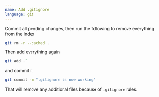 ```yaml
---
name: Add .gitignore
language: git
---
```

Commit all pending changes, then run the following to remove everything from the index

```bash
git rm -r --cached .
```

Then add everything again

```bash
git add .`
```

and commit it

```bash
git commit -m ".gitignore is now working"
```

That will remove any additional files because of `.gitignore` rules.
